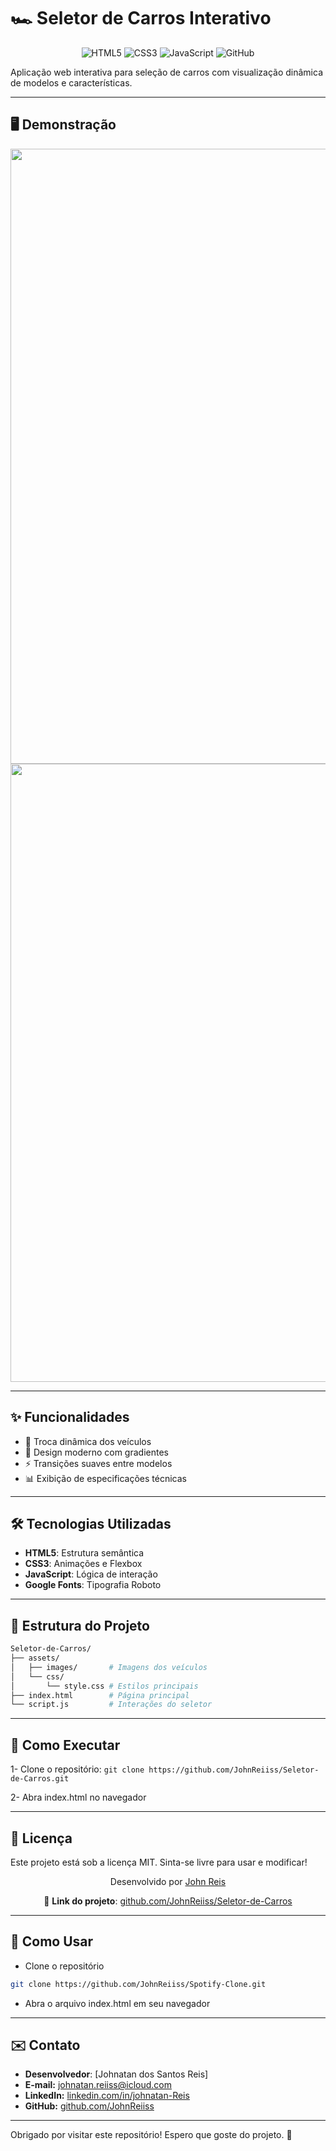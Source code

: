 # 🏎️ Seletor de Carros Interativo

<div align="center"> 
  <img src="https://img.shields.io/badge/HTML5-E34F26?style=for-the-badge&logo=html5&logoColor=white" alt="HTML5"> 
  <img src="https://img.shields.io/badge/CSS3-1572B6?style=for-the-badge&logo=css3&logoColor=white" alt="CSS3"> 
  <img src="https://img.shields.io/badge/JavaScript-F7DF1E?style=for-the-badge&logo=javascript&logoColor=black" alt="JavaScript">
  <img src="https://img.shields.io/badge/GitHub-100000?style=for-the-badge&logo=github&logoColor=white" alt="GitHub"> 
</div>

Aplicação web interativa para seleção de carros com visualização dinâmica de modelos e características.

---

## 🖥️ Demonstração
<div align="center">
  <img width="1908" height="984" alt="Captura de tela 2025-07-15 155735" src="https://github.com/user-attachments/assets/b24afdae-087e-40ff-8898-418a3e449660" />
  <img width="1909" height="989" alt="Captura de tela 2025-07-15 155749" src="https://github.com/user-attachments/assets/639d2806-785b-4973-b65f-5dfc76227a75" />
</div>

---

## ✨ Funcionalidades
- 🔄 Troca dinâmica dos veículos
- 🎨 Design moderno com gradientes
- ⚡ Transições suaves entre modelos
- 📊 Exibição de especificações técnicas

---

## 🛠️ Tecnologias Utilizadas
- **HTML5**: Estrutura semântica
- **CSS3**: Animações e Flexbox
- **JavaScript**: Lógica de interação
- **Google Fonts**: Tipografia Roboto

---

## 📂 Estrutura do Projeto
```bash
Seletor-de-Carros/
├── assets/
│   ├── images/       # Imagens dos veículos
│   └── css/
│       └── style.css # Estilos principais
├── index.html        # Página principal
└── script.js         # Interações do seletor
```
---

## 🚀 Como Executar
1- Clone o repositório:
```git clone https://github.com/JohnReiiss/Seletor-de-Carros.git```

2- Abra index.html no navegador

---

## 📄 Licença

Este projeto está sob a licença MIT. Sinta-se livre para usar e modificar!

<div align="center"> 
  <p>Desenvolvido por <a href="https://github.com/JohnReiiss" target="_blank" rel="noopener noreferrer">John Reis</a></p>
  <p>🔗 <strong>Link do projeto</strong>: <a href="https://johnreiiss.github.io/Seletor-de-Carros/" target="_blank" rel="noopener noreferrer">github.com/JohnReiiss/Seletor-de-Carros</a></p> 
</div>

---

## 🚀 Como Usar

- Clone o repositório

```bash
git clone https://github.com/JohnReiiss/Spotify-Clone.git
````
- Abra o arquivo index.html em seu navegador

---

## ✉️ Contato

- **Desenvolvedor**: [Johnatan dos Santos Reis]  
- **E-mail:** johnatan.reiiss@icloud.com
- **LinkedIn:** [linkedin.com/in/johnatan-Reis](https://www.linkedin.com/in/johnatan-dos-santos-reis-945092b7/)
- **GitHub:** [github.com/JohnReiiss](https://github.com/JohnReiiss)  

---

Obrigado por visitar este repositório! Espero que goste do projeto. 📌
